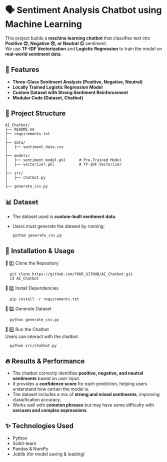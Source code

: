 # 🗣️ Sentiment Analysis Chatbot using Machine Learning
This project builds a **machine learning chatbot** that classifies text into **Positive 😊, Negative 😞, or Neutral 😐** sentiment.  
We use **TF-IDF Vectorization** and **Logistic Regression** to train the model on **real-world sentiment data**.

## 📌 Features
- **Three-Class Sentiment Analysis (Positive, Negative, Neutral)**
- **Locally Trained Logistic Regression Model**
- **Custom Dataset with Strong Sentiment Reinforcement**
- **Modular Code (Dataset, Chatbot)**

## 📂 Project Structure 
    AI_Chatbot/
    ├── README.md                   
    ├── requirements.txt            
    │
    ├── data/                        
    │   ├── sentiment_data.csv      
    │
    ├── models/                      
    │   ├── sentiment_model.pkl      # Pre-Trained Model
    │   ├── vectorizer.pkl           # TF-IDF Vectorizer
    │
    ├── src/                         
    │   ├── chatbot.py               
    │
    ├── generate_csv.py            

## 📊 Dataset
- The dataset used is **custom-built sentiment data**.
- Users must generate the dataset by running:
  
      python generate_csv.py
  
## 🚀 Installation & Usage
  🔹 1️⃣ Clone the Repository
    
      git clone https://github.com/YOUR_GITHUB/AI_Chatbot.git
      cd AI_Chatbot
      
  🔹 2️⃣ Install Dependencies
    
      pip install -r requirements.txt
  
  🔹 3️⃣ Generate Dataset
      
      python generate_csv.py

  🔹 4️⃣ Run the Chatbot  
  Users can interact with the chatbot:
  
      python src/chatbot.py

## 🔥 Results & Performance
  - The chatbot correctly identifies **positive, negative, and neutral sentiments** based on user input.
  - It provides a **confidence score** for each prediction, helping users understand how certain the model is.
  - The dataset includes a mix of **strong and mixed sentiments**, improving classification accuracy.
  - Works well with **common phrases** but may have some difficulty with **sarcasm and complex expressions**.


## ✨ Technologies Used
- Python
- Scikit-learn
- Pandas & NumPy
- Joblib (for model saving & loading)
